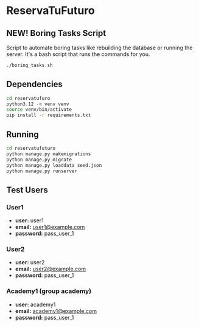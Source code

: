 # ReservaTuFuturo

## NEW! Boring Tasks Script
Script to automate boring tasks like rebuilding the database or running the server. It's a bash script that runs the commands for you.
```bash
./boring_tasks.sh
```

## Dependencies
```bash
cd reservatufuro
python3.12 -m venv venv
source venv/bin/activate
pip install -r requirements.txt
```

## Running
```bash
cd reservatufuturo
python manage.py makemigrations
python manage.py migrate
python manage.py loaddata seed.json
python manage.py runserver
```

## Test Users
### User1
- **user:** user1
- **email:** user1@example.com
- **password:** pass_user_1
### User2
- **user:** user2
- **email:** user2@example.com
- **password:** pass_user_1
### Academy1 (group academy)
- **user:** academy1
- **email:** academy1@example.com
- **password:** pass_user_1